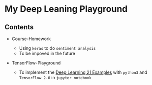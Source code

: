 My Deep Leaning Playground
==========================

Contents
--------

- Course-Homework
	- Using `keras` to do `sentiment analysis`
	- To be impoved in the future
	
- TensorFlow-Playground
	- To implement the [Deep Learning 21 Examples](https://github.com/hzy46/Deep-Learning-21-Examples/tree/master) with `python3` and `TensorFlow 2.0` in `jupyter notebook`